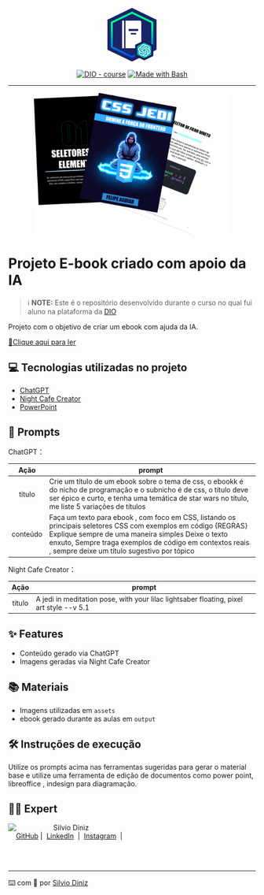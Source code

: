 <p align="center">
    <img width="100" src=".github/assets/banner.png">
</p>


<p align="center">
<a href="https://dio.me/"><img src="https://img.shields.io/badge/DIO-Course-28DA77?logo=youtube" alt="DIO - course"></a>
<a href="https://www.gnu.org/software/bash/" title="Go to Bash homepage"><img src="https://img.shields.io/badge/Prompt-Project-blue?logo=gnu-bash&amp;logoColor=white" alt="Made with Bash"></a></p>

-------


<p align="center">
<img 
    src="./assets/cover.png"
    width="400"  
/>
</p>

# Projeto E-book criado com apoio da IA

 > ℹ️ **NOTE:** Este é o repositório desenvolvido durante o curso no qual fui aluno na plataforma da [DIO](https://dio.me)

Projeto com o objetivo de criar um ebook com ajuda da IA. 

<a href="https://github.com/silviodiniz/dio_ebook/blob/main/output/Ebook%20_%20SDM%20.pdf" title="View PDF now"> 📕Clique aqui para ler</a>

## 💻 Tecnologias utilizadas no projeto

- [ChatGPT](https://chat.openai.com/) 
- [Night Cafe Creator](https://creator.nightcafe.studio/)
- [PowerPoint](https://www.microsoft.com/en/microsoft-365/powerpoint)

## 🧠 Prompts


ChatGPT：

|   Ação   | prompt                                                                                                                                                                                                                                                                         |
| :------: | ------------------------------------------------------------------------------------------------------------------------------------------------------------------------------------------------------------------------------------------------------------------------------ |
|  título  | Crie um título de um ebook sobre o tema de css, o ebookk é do nicho de programação e o subnicho é de css, o título deve ser épico e curto, e tenha uma temática de star wars no título, me liste 5 variações de títulos                                                        |
| conteúdo | Faça um texto para ebook , com foco em CSS, listando os principais seletores CSS com exemplos em código {REGRAS} Explique sempre de uma maneira simples Deixe o texto enxuto, Sempre traga exemplos de código em contextos reais , sempre deixe um título sugestivo por tópico |


Night Cafe Creator：

|  Ação  | prompt                                                                                 |
| :----: | -------------------------------------------------------------------------------------- |
| título | A jedi in meditation pose, with your lilac lightsaber floating, pixel art style --v 5.1 |

## ✨ Features

- Conteúdo gerado via ChatGPT
- Imagens geradas via Night Cafe Creator

## 📚 Materiais

- Imagens utilizadas em `assets`
- ebook gerado durante as aulas em `output`

## 🛠️ Instruções de execução

Utilize os prompts acima nas ferramentas sugeridas para gerar o material base e utilize uma ferramenta de edição de documentos como power point, libreoffice , indesign para diagramação.

## 👨‍💻 Expert

<p>
    <img 
      align=left 
      margin=10 
      width=80 
      src="https://avatars.githubusercontent.com/u/37452836?v=4"
    />
    <p>&nbsp&nbsp&nbspSilvio Diniz<br>
    &nbsp&nbsp&nbsp
    <a href="https://github.com/silviodiniz/dio_ebook">
    GitHub</a>&nbsp;|&nbsp;
    <a href="www.linkedin.com/in/
silvio-diniz-de-medeiros-b3157617">LinkedIn</a>
&nbsp;|&nbsp;
    <a href="https://www.instagram.com/silviodinizdemedeiros/">
    Instagram</a>
&nbsp;|&nbsp;</p>
</p>
<br/><br/>
<p>

---

⌨️ com 💜 por [Silvio Diniz](https://github.com/silviodiniz/dio_book)
